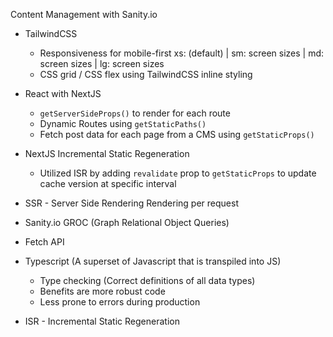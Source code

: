 
Content Management with Sanity.io
* TailwindCSS
  - Responsiveness for mobile-first xs: (default) | sm: screen sizes | md: screen sizes | lg: screen sizes
  - CSS grid / CSS flex using TailwindCSS inline styling

* React with NextJS
  - `getServerSideProps()` to render for each route
  - Dynamic Routes using `getStaticPaths()`
  - Fetch post data for each page from a CMS using `getStaticProps()`
* NextJS Incremental Static Regeneration
  - Utilized ISR by adding `revalidate` prop to `getStaticProps` to update cache version at specific interval
* SSR - Server Side Rendering Rendering per request

* Sanity.io GROC (Graph Relational Object Queries)

* Fetch API

* Typescript (A superset of Javascript that is transpiled into JS)
  - Type checking (Correct definitions of all data types)
  - Benefits are more robust code
  - Less prone to errors during production

* ISR - Incremental Static Regeneration